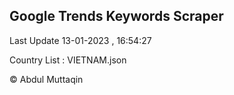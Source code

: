 

## Google Trends Keywords Scraper 
 
Last Update 13-01-2023 , 16:54:27

Country List :
VIETNAM.json



© Abdul Muttaqin 
